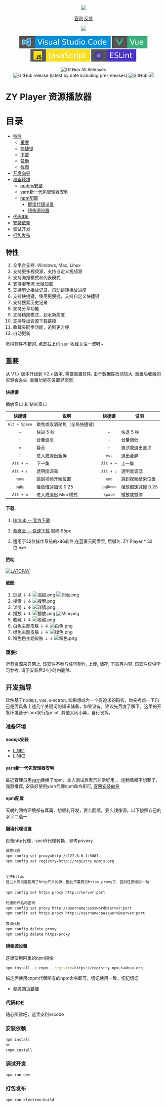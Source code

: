<p align="center">
<img width="128" src="https://i.loli.net/2020/05/07/9kLvPnWVCp7538c.png" >
</p>
<p align="center">
<a href="http://zyplayer.fun/" target="_blank">官网</a>
<a href="https://github.com/Hunlongyu/ZY-Player/issues" target="_blank">反馈</a>
</p>
<p align="center">
<img src="https://forthebadge.com/images/badges/built-with-love.svg">
<p>
<p align="center">
<img src="https://github.com/aleen42/badges/raw/master/src/visual_studio_code_flat_square.svg?sanitize=true">
<img src="https://github.com/aleen42/badges/raw/master/src/vue_flat_square.svg?sanitize=true">
<img src="https://github.com/aleen42/badges/raw/master/src/javascript_flat_square.svg?sanitize=true">
<img src="https://github.com/aleen42/badges/raw/master/src/eslint_flat_square.svg?sanitize=true">
</p>
<p align="center">
<img alt="GitHub All Releases" src="https://img.shields.io/github/downloads/Hunlongyu/ZY-Player/total?style=for-the-badge">
<img alt="GitHub release (latest by date including pre-releases)" src="https://img.shields.io/github/v/release/Hunlongyu/ZY-Player?include_prereleases&style=for-the-badge">
<img alt="GitHub" src="https://img.shields.io/github/license/Hunlongyu/ZY-Player?style=for-the-badge">
<img src="https://img.shields.io/github/workflow/status/Hunlongyu/ZY-Player/release-build?style=for-the-badge">
<p>

# ZY Player 资源播放器

# 目录
- [特性](#特性)
  - [重要](#重要)
  - [快捷键](#快捷键)
  - [下载](#下载)
  - [赞助](#赞助)
  - [截图](#截图)
- [开发向导](#开发向导)
- [准备环境](#准备环境)
  - [nodejs安装](#nodejs安装)
  - [yarn新一代包管理器安利](#yarn新一代包管理器安利)
  - [npm配置](#npm配置)
    - [翻墙代理设置](#翻墙代理设置)
    - [镜像源设置](#镜像源设置)
- [代码IDE](#代码IDE)
- [安装依赖](#安装依赖)
- [调试开发](#调试开发)
- [打包发布](#打包发布)

## 特性

1. 全平台支持. Windows, Mac, Linux
2. 支持更多视频源，支持自定义视频源
3. 支持海报模式和列表模式
4. 支持瀑布流 无限加载
5. 支持历史播放记录，自动跳转播放进度
6. 支持快捷键，使用更便捷，支持自定义快捷键
7. 支持搜索历史记录
8. 支持分享功能
9. 支持精简模式，划水新高度
10. 支持导出资源下载链接
11. 收藏夹同步功能，追剧更方便
12. 自动更新

觉得软件不错的, 点击右上角 star 收藏关注一波呀~

## 重要
从 V1.x 版本升级到 V2.x 版本, 需要重置软件, 由于数据库改动较大, 重置后收藏的资源会丢失. 重置功能在设置界面里.

#### 快捷键

播放窗口 和 Mini窗口

|          快捷键          | 说明       |          快捷键          | 说明       |
| :----------------------: | ---------- | :----------------------: | ---------- |
| `Alt + Space` | 聚焦或取消聚焦（全局快捷键）| | |
| `→` | 快进 5 秒 | `←` | 快退 5 秒 |
| `↑` | 音量调高 | `↓` | 音量调低 |
| `m` | 静音 | `t` | 置顶或退出置顶 |
| `f` | 进入或退出全屏 | `esc` | 退出全屏 |
| `Alt + →` | 下一集 | `Alt + ←` | 上一集 |
| `Alt + ↑` | 透明度调高 | `Alt + ↓` | 透明度调低 |
| `home` | 跳到视频开始位置 | `end` | 跳到视频结束位置 |
| `pgUp` | 播放倍速加快 0.25 | `pgDown` | 播放倍速减慢 0.25 |
| `Alt + m` | 进入或退出 Mini 模式 | `space` | 播放或暂停 |

#### 下载:

1. [Github -- 官方下载](https://github.com/Hunlongyu/ZY-Player/releases)

2. [蓝奏云 -- 快速下载](https://www.lanzous.com/b04s6a3re) 密码:95px

3. 适用于32位操作系统的x86软件,在蓝奏云网盘里, 后缀名: ZY Player * 32位.exe

#### 赞助
[![LATOPAY](https://latopay.com/w/lt-bg-2062.png)](https://latopay.com/@Hunlongyu)

#### 截图: 

1. 浏览 ⇣ ↓
![海报.png](https://i.loli.net/2020/07/22/QDRqv9X1uWbVcpi.png)
![列表.png](https://i.loli.net/2020/07/22/1Rnm6QDyPYWw9ec.png)
2. 搜索 ⇣ ↓
![搜索.png](https://i.loli.net/2020/07/22/qFdyYfc7iNxZXKT.png)
3. 详情 ⇣ ↓
![详情.png](https://i.loli.net/2020/07/22/aPUwFHSXYKTn3dC.png)
4. 播放 ⇣ ↓
![播放.png](https://i.loli.net/2020/07/22/xhWCRlOFKw52Vzi.png)
![Mini.png](https://i.loli.net/2020/07/22/suf4bQkoP3gMORH.png)
5. 收藏 ⇣ ↓
![收藏.png](https://i.loli.net/2020/07/22/32THQIEqdo8YyS6.png)
6. 白色主题皮肤 ⇣ ↓
![白色.png](https://i.loli.net/2020/07/22/ci9oAXC2SE4gqka.png)
7. 绿色主题皮肤 ⇣ ↓
![绿色.png](https://i.loli.net/2020/07/22/WOfDG5P8CR2cXju.png)
8. 粉色色主题皮肤 ⇣ ↓
![粉色.png](https://i.loli.net/2020/07/22/48euCatIfnZ6qX7.png)

### 重要: 
所有资源来自网上, 该软件不参与任何制作, 上传, 储存, 下载等内容. 该软件仅供学习参考, 请于安装后24小时内删除.

## 开发指导
软件基于nodejs, vue, electron, 如果想成为一个有追求的码农，你先考虑一下自己是否具备上述几个关键词的知识储备，如果没有，建议先百度了解下。这里的开发环境基于linux发行版mint, 其他大同小异，自行发挥。

### 准备环境

#### nodejs安装
* [LINK1](https://nodejs.org/zh-cn/)
* [LINK2](https://www.jianshu.com/p/13f45e24b1de/)

#### yarn新一代包管理器安利
最近管理员用[yarn](https://yarn.bootcss.com/)替换了npm，本人测试后表示非常好用。。连翻墙都不想要了，强烈推荐, 安装好使用yarn代理npm命令即可, [官网安装向导](https://yarn.bootcss.com/docs/install/)

#### npm配置
天朝的网络环境都有耳闻，想顺利开发，要么翻墙，要么镜像源，以下按照自己的水平二选一

#### 翻墙代理设置
自备http代理，sock5代理转换，参考privoxy
```bash
设置代理
npm config set proxy=http://127.0.0.1:8087
npm config set registry=http://registry.npmjs.org


关于https
经过上面设置使用了http开头的源，因此不需要设https_proxy了，否则还要增加一句:

npm config set https-proxy http://server:port

代理用户名和密码
npm config set proxy http://username:password@server:port
npm confit set https-proxy http://username:password@server:port

取消代理
npm config delete proxy
npm config delete https-proxy
```

#### 镜像源设置
这里使用阿里的npm镜像
```bash
npm install -g cnpm --registry=https://registry.npm.taobao.org
```
搞定后使用cnpm代替所有的npm命令即可，切记使用一致，切记切记

* [参考网页链接](https://developer.aliyun.com/mirror/NPM?from=tnpm)

### 代码IDE
随心所欲吧，这里安利vscode

### 安装依赖
```bash
npm install 
or 
cnpm install 
```
### 调试开发
```bash
npm run dev
```

### 打包发布
```
npm run electron:build
```
